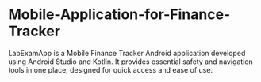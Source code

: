 # Mobile-Application-for-Finance-Tracker
LabExamApp is a Mobile Finance Tracker Android application developed using Android Studio and Kotlin. It provides essential safety and navigation tools in one place, designed for quick access and ease of use. 
